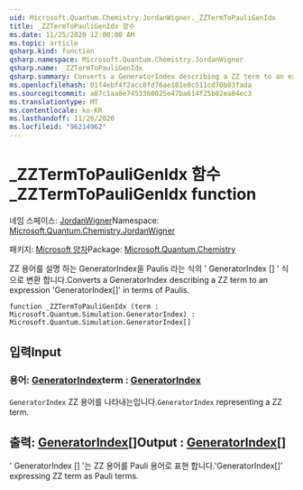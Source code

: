 ```yaml
---
uid: Microsoft.Quantum.Chemistry.JordanWigner._ZZTermToPauliGenIdx
title: _ZZTermToPauliGenIdx 함수
ms.date: 11/25/2020 12:00:00 AM
ms.topic: article
qsharp.kind: function
qsharp.namespace: Microsoft.Quantum.Chemistry.JordanWigner
qsharp.name: _ZZTermToPauliGenIdx
qsharp.summary: Converts a GeneratorIndex describing a ZZ term to an expression 'GeneratorIndex[]' in terms of Paulis.
ms.openlocfilehash: 01f4ebf4f2acc0fd76ae101e0c511cd70b03fada
ms.sourcegitcommit: a87c1aa8e7453360025e47ba614f25b02ea84ec3
ms.translationtype: MT
ms.contentlocale: ko-KR
ms.lasthandoff: 11/26/2020
ms.locfileid: "96214962"
---
```

# <a name="_zztermtopauligenidx-function"></a><span data-ttu-id="fb030-102">_ZZTermToPauliGenIdx 함수</span><span class="sxs-lookup"><span data-stu-id="fb030-102">_ZZTermToPauliGenIdx function</span></span>

<span data-ttu-id="fb030-103">네임 스페이스: [JordanWigner](xref:Microsoft.Quantum.Chemistry.JordanWigner)</span><span class="sxs-lookup"><span data-stu-id="fb030-103">Namespace: [Microsoft.Quantum.Chemistry.JordanWigner](xref:Microsoft.Quantum.Chemistry.JordanWigner)</span></span>

<span data-ttu-id="fb030-104">패키지: [Microsoft 양자](https://nuget.org/packages/Microsoft.Quantum.Chemistry)</span><span class="sxs-lookup"><span data-stu-id="fb030-104">Package: [Microsoft.Quantum.Chemistry](https://nuget.org/packages/Microsoft.Quantum.Chemistry)</span></span>


<span data-ttu-id="fb030-105">ZZ 용어를 설명 하는 GeneratorIndex을 Paulis 라는 식의 ' GeneratorIndex [] ' 식으로 변환 합니다.</span><span class="sxs-lookup"><span data-stu-id="fb030-105">Converts a GeneratorIndex describing a ZZ term to an expression 'GeneratorIndex[]' in terms of Paulis.</span></span>

```qsharp
function _ZZTermToPauliGenIdx (term : Microsoft.Quantum.Simulation.GeneratorIndex) : Microsoft.Quantum.Simulation.GeneratorIndex[]
```


## <a name="input"></a><span data-ttu-id="fb030-106">입력</span><span class="sxs-lookup"><span data-stu-id="fb030-106">Input</span></span>

### <a name="term--generatorindex"></a><span data-ttu-id="fb030-107">용어: [GeneratorIndex](xref:Microsoft.Quantum.Simulation.GeneratorIndex)</span><span class="sxs-lookup"><span data-stu-id="fb030-107">term : [GeneratorIndex](xref:Microsoft.Quantum.Simulation.GeneratorIndex)</span></span>

<span data-ttu-id="fb030-108">`GeneratorIndex` ZZ 용어를 나타내는입니다.</span><span class="sxs-lookup"><span data-stu-id="fb030-108">`GeneratorIndex` representing a ZZ term.</span></span>



## <a name="output--generatorindex"></a><span data-ttu-id="fb030-109">출력: [GeneratorIndex](xref:Microsoft.Quantum.Simulation.GeneratorIndex)[]</span><span class="sxs-lookup"><span data-stu-id="fb030-109">Output : [GeneratorIndex](xref:Microsoft.Quantum.Simulation.GeneratorIndex)[]</span></span>

<span data-ttu-id="fb030-110">' GeneratorIndex [] '는 ZZ 용어를 Pauli 용어로 표현 합니다.</span><span class="sxs-lookup"><span data-stu-id="fb030-110">'GeneratorIndex[]' expressing ZZ term as Pauli terms.</span></span>